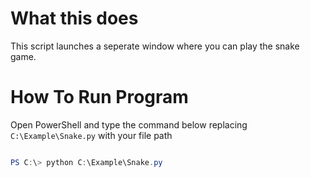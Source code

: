 # What this does
This script launches a seperate window where you can play the snake game.

# How To Run Program
Open PowerShell and type the command below replacing ```C:\Example\Snake.py``` with your file path

```powershell

PS C:\> python C:\Example\Snake.py
